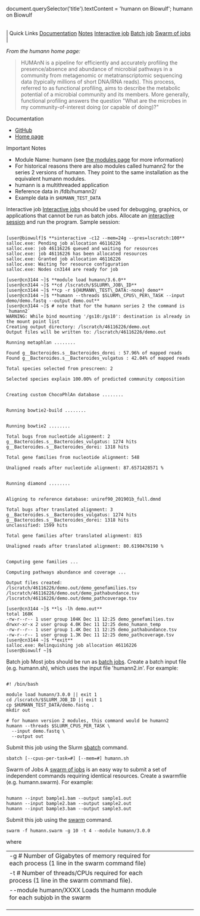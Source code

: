 

document.querySelector('title').textContent = 'humann on Biowulf';
humann on Biowulf


|  |
| --- |
| 
Quick Links
[Documentation](#doc)
[Notes](#notes)
[Interactive job](#int) 
[Batch job](#sbatch) 
[Swarm of jobs](#swarm) 
 |


*From the humann home page:*



>  HUMAnN is a pipeline for efficiently and accurately profiling the
> presence/absence and abundance of microbial pathways in a community from
> metagenomic or metatranscriptomic sequencing data (typically millions of short
> DNA/RNA reads). This process, referred to as functional profiling, aims to
> describe the metabolic potential of a microbial community and its members. More
> generally, functional profiling answers the question "What are the microbes in
> my community-of-interest doing (or capable of doing)?" 



Documentation
* [GitHub](https://github.com/biobakery/humann)
* [Home page](https://huttenhower.sph.harvard.edu/humann)


Important Notes
* Module Name: humann (see [the modules page](/apps/modules.html) 
 for more information)
* For historical reasons there are also modules called humann2 for the series 2 versions
 of humann. They point to the same installation as the equivalent humann modules.
* humann is a multithreaded application
* Reference data in /fdb/humann2/
* Example data in `$HUMANN_TEST_DATA`



Interactive job
[Interactive jobs](/docs/userguide.html#int) should be used for debugging, graphics, or applications that cannot be run as batch jobs.
Allocate an [interactive session](/docs/userguide.html#int) and run the program. Sample session:



```

[user@biowulf]$ **sinteractive -c12 --mem=24g --gres=lscratch:100**
salloc.exe: Pending job allocation 46116226
salloc.exe: job 46116226 queued and waiting for resources
salloc.exe: job 46116226 has been allocated resources
salloc.exe: Granted job allocation 46116226
salloc.exe: Waiting for resource configuration
salloc.exe: Nodes cn3144 are ready for job

[user@cn3144 ~]$ **module load humann/3.6.0**
[user@cn3144 ~]$ **cd /lscratch/$SLURM\_JOB\_ID**
[user@cn3144 ~]$ **cp -r ${HUMANN\_TEST\_DATA:-none} demo**
[user@cn3144 ~]$ **humann --threads $SLURM\_CPUS\_PER\_TASK --input demo/demo.fastq --output demo.out**
[user@cn3144 ~]$ # note that for the humann series 2 the command is `humann2`
WARNING: While bind mounting '/gs10:/gs10': destination is already in the mount point list
Creating output directory: /lscratch/46116226/demo.out
Output files will be written to: /lscratch/46116226/demo.out

Running metaphlan ........

Found g__Bacteroides.s__Bacteroides_dorei : 57.96% of mapped reads
Found g__Bacteroides.s__Bacteroides_vulgatus : 42.04% of mapped reads

Total species selected from prescreen: 2

Selected species explain 100.00% of predicted community composition


Creating custom ChocoPhlAn database ........


Running bowtie2-build ........


Running bowtie2 ........

Total bugs from nucleotide alignment: 2
g__Bacteroides.s__Bacteroides_vulgatus: 1274 hits
g__Bacteroides.s__Bacteroides_dorei: 1318 hits

Total gene families from nucleotide alignment: 548

Unaligned reads after nucleotide alignment: 87.6571428571 %


Running diamond ........


Aligning to reference database: uniref90_201901b_full.dmnd

Total bugs after translated alignment: 3
g__Bacteroides.s__Bacteroides_vulgatus: 1274 hits
g__Bacteroides.s__Bacteroides_dorei: 1318 hits
unclassified: 1599 hits

Total gene families after translated alignment: 815

Unaligned reads after translated alignment: 80.6190476190 %


Computing gene families ...

Computing pathways abundance and coverage ...

Output files created:
/lscratch/46116226/demo.out/demo_genefamilies.tsv
/lscratch/46116226/demo.out/demo_pathabundance.tsv
/lscratch/46116226/demo.out/demo_pathcoverage.tsv

[user@cn3144 ~]$ **ls -lh demo.out**
total 168K
-rw-r--r-- 1 user group 104K Dec 11 12:25 demo_genefamilies.tsv
drwxr-xr-x 2 user group 4.0K Dec 11 12:25 demo_humann_temp
-rw-r--r-- 1 user group 1.4K Dec 11 12:25 demo_pathabundance.tsv
-rw-r--r-- 1 user group 1.3K Dec 11 12:25 demo_pathcoverage.tsv
[user@cn3144 ~]$ **exit**
salloc.exe: Relinquishing job allocation 46116226
[user@biowulf ~]$

```


Batch job
Most jobs should be run as [batch jobs](/docs/userguide.html#submit).
Create a batch input file (e.g. humann.sh), which uses the input file 'humann2.in'. For example:



```

#! /bin/bash

module load humann/3.0.0 || exit 1
cd /lscratch/$SLURM_JOB_ID || exit 1
cp $HUMANN_TEST_DATA/demo.fastq .
mkdir out

# for humann version 2 modules, this command would be humann2
humann --threads $SLURM_CPUS_PER_TASK \
  --input demo.fastq \
  --output out

```

Submit this job using the Slurm [sbatch](/docs/userguide.html) command.



```
sbatch [--cpus-per-task=#] [--mem=#] humann.sh
```

Swarm of Jobs 
A [swarm of jobs](/apps/swarm.html) is an easy way to submit a set of independent commands requiring identical resources.
Create a swarmfile (e.g. humann.swarm). For example:



```

humann --input bample1.bam --output sample1.out
humann --input bample2.bam --output sample2.out
humann --input bample3.bam --output sample3.out

```

Submit this job using the [swarm](/apps/swarm.html) command.



```
swarm -f humann.swarm -g 10 -t 4 --module humann/3.0.0
```

where


|  |  |  |  |  |  |
| --- | --- | --- | --- | --- | --- |
| -g #  Number of Gigabytes of memory required for each process (1 line in the swarm command file)
 | -t #  Number of threads/CPUs required for each process (1 line in the swarm command file).
 | --module humann/XXXX  Loads the humann module for each subjob in the swarm 
 | |
 | |
 | |








